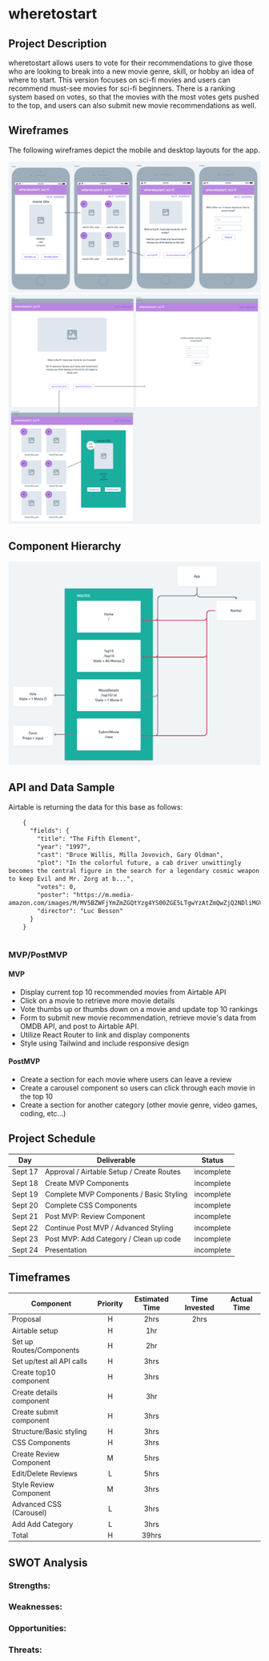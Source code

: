 # wheretostart



## Project Description

wheretostart allows users to vote for their recommendations to give those who are looking to break into a new movie genre, skill, or hobby an idea of where to start. This version focuses on sci-fi movies and users can recommend must-see movies for sci-fi beginners. There is a ranking system based on votes, so that the movies with the most votes gets pushed to the top, and users can also submit new movie recommendations as well.

## Wireframes
The following wireframes depict the mobile and desktop layouts for the app.


![imageAlt](./client/images/wireframe-mobile.png)
![imageAlt](./client/images/wireframe-desktop.png)

## Component Hierarchy

![imageAlt](./client/images/components.png)

## API and Data Sample



Airtable is returning the data for this base as follows:

```
    {
      "fields": {
        "title": "The Fifth Element",
        "year": "1997",
        "cast": "Bruce Willis, Milla Jovovich, Gary Oldman",
        "plot": "In the colorful future, a cab driver unwittingly becomes the central figure in the search for a legendary cosmic weapon to keep Evil and Mr. Zorg at b...",
        "votes": 0,
        "poster": "https://m.media-amazon.com/images/M/MV5BZWFjYmZmZGQtYzg4YS00ZGE5LTgwYzAtZmQwZjQ2NDliMGVmXkEyXkFqcGdeQXVyNTUyMzE4Mzg@._V1_SX300.jpg",
        "director": "Luc Besson"
      }
    }


```

### MVP/PostMVP

#### MVP

- Display current top 10 recommended movies from Airtable API
- Click on a movie to retrieve more movie details
- Vote thumbs up or thumbs down on a movie and update top 10 rankings
- Form to submit new movie recommendation, retrieve movie's data from OMDB API, and post to Airtable API.
- Utilize React Router to link and display components
- Style using Tailwind and include responsive design

#### PostMVP

- Create a section for each movie where users can leave a review
- Create a carousel component so users can click through each movie in the top 10
- Create a section for another category (other movie genre, video games, coding, etc...)

## Project Schedule

| Day     | Deliverable                                | Status   |
| ------- | ------------------------------------------ | -------- |
| Sept 17 | Approval / Airtable Setup / Create Routes  | incomplete |
| Sept 18 | Create MVP Components                      | incomplete |
| Sept 19 | Complete MVP Components / Basic Styling    | incomplete |
| Sept 20 | Complete CSS Components                    | incomplete |
| Sept 21 | Post MVP: Review Component                 | incomplete |
| Sept 22 | Continue Post MVP / Advanced Styling       | incomplete |
| Sept 23 | Post MVP: Add Category / Clean up code     | incomplete |
| Sept 24 | Presentation                               | incomplete |

## Timeframes

| Component                 | Priority | Estimated Time | Time Invested | Actual Time |
| ------------------------- | :------: | :------------: | :-----------: | :---------: |
| Proposal                  |    H     |      2hrs      |      2hrs     |         |
| Airtable setup            |    H     |      1hr       |            |          |
| Set up Routes/Components  |    H     |      2hr       |            |          |
| Set up/test all API calls |    H     |      3hrs      |           |         |
| Create top10 component    |    H     |      3hrs      |           |         |
| Create details component  |    H     |      3hr       |           |         |
| Create submit component   |    H     |      3hrs      |           |         |
| Structure/Basic styling   |    H     |      3hrs      |            |         |
| CSS Components            |    H     |      3hrs      |            |          |
| Create Review Component   |    M     |      5hrs      |           |         |
| Edit/Delete Reviews       |    L     |      5hrs      |            |          |
| Style Review Component    |    M     |      3hrs      |            |          |
| Advanced CSS (Carousel)   |    L     |      3hrs      |            |          |
| Add Add Category          |    L     |      3hrs      |            |          |
| Total                     |    H     |      39hrs     |          |        |

## SWOT Analysis

### Strengths:



### Weaknesses:



### Opportunities:



### Threats:

